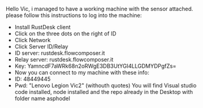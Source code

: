 Hello Vic, i managed to have a working machine with the sensor attached.
please follow this instructions to log into the machine:
- Install RustDesk client
- Click on the three dots on the right of ID
- Click Network
- Click Server ID/Relay
- ID server: rustdesk.flowcomposer.it
- Relay server: rustdesk.flowcomposer.it
- Key: YamncdF7aWRk68n2oRWgE3DB3UtYGI4LLGDMYDPgfZs=
- Now you can connect to my machine with these info:
- ID: 48449445
- Pwd: "Lenovo Legion Vic2" (withouth quotes)
You will find Visual studio code installed, node installed and the repo already in the Desktop with folder name asphodel